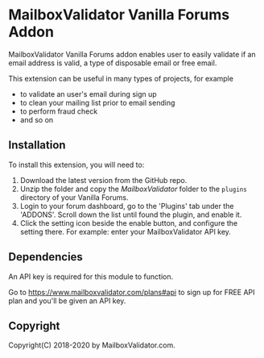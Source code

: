 # MailboxValidator Vanilla Forums Addon

MailboxValidator Vanilla Forums addon enables user to easily validate if an email address is valid, a type of disposable email or free email.

This extension can be useful in many types of projects, for example

- to validate an user's email during sign up
- to clean your mailing list prior to email sending
- to perform fraud check
- and so on

## Installation

To install this extension, you will need to:

1. Download the latest version from the GitHub repo.
2. Unzip the folder and copy the *MailboxValidator* folder to the `plugins` directory of your Vanilla Forums.
3. Login to your forum dashboard, go to the 'Plugins' tab under the 'ADDONS'. Scroll down the list until found the plugin, and enable it.
4. Click the setting icon beside the enable button, and configure the setting there. For example: enter your MailboxValidator API key.

## Dependencies

An API key is required for this module to function.

Go to https://www.mailboxvalidator.com/plans#api to sign up for FREE API plan and you'll be given an API key.

## Copyright

Copyright(C) 2018-2020 by MailboxValidator.com.